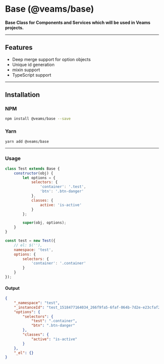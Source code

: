 [//]: # ({{#wrapWith "content-section"}})

[//]: #     ({{#wrapWith "grid-row"}})
[//]: #         ({{#wrapWith "grid-col" colClasses="is-col-tablet-l-8"}})

# Base (@veams/base)

**Base Class for Components and Services which will be used in Veams projects.**

---------

## Features

- Deep merge support for option objects
- Unique id generation 
- mixin support
- TypeScript support

---------

## Installation

### NPM 

``` bash
npm install @veams/base --save
```

### Yarn 

``` bash
yarn add @veams/base
```

---------

### Usage

``` js
class Test extends Base {
	constructor(obj) {
		let options = {
			selectors: {
				'container': '.test',
				'btn': '.btn-danger'
			},
			classes: {
				active: 'is-active'
			}
		};

		super(obj, options);
	}
}

const test = new Test({
	// el: $(''),
	namespace: 'test',
	options: {
		selectors: {
			'container': '.container'
		}
	}
});
```

#### Output 

``` json
{
	"_namespace": "test",
	"_instanceId": "test_1518477164034_266f9fa5-6faf-064b-7d2e-e23cfaf2855e",
	"options": {
		"selectors": {
			"test": ".container",
			"btn": ".btn-danger"
		},
		"classes": {
			"active": "is-active"
		}
	},
	"_el": {}
}
```

[//]: #         ({{/wrapWith}})
[//]: #     ({{/wrapWith}})

[//]: # ({{/wrapWith}})